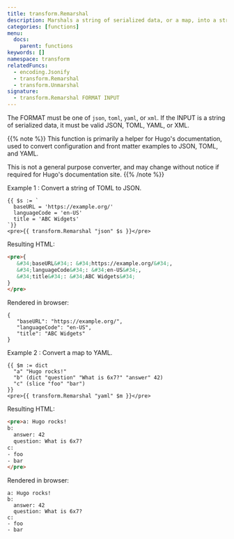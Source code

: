 ```yaml
---
title: transform.Remarshal
description: Marshals a string of serialized data, or a map, into a string of serialized data in the specified format.
categories: [functions]
menu:
  docs:
    parent: functions
keywords: []
namespace: transform
relatedFuncs:
  - encoding.Jsonify
  - transform.Remarshal
  - transform.Unmarshal
signature:
  - transform.Remarshal FORMAT INPUT
---
```


The FORMAT must be one of `json`, `toml`, `yaml`, or `xml`. If the INPUT is a string of serialized data, it must be valid JSON, TOML, YAML, or XML.

{{% note %}}
This function is primarily a helper for Hugo's documentation, used to convert configuration and front matter examples to JSON, TOML, and YAML.

This is not a general purpose converter, and may change without notice if required for Hugo's documentation site.
{{% /note %}}

Example 1
: Convert a string of TOML to JSON.

```go-html-template
{{ $s := `
  baseURL = 'https://example.org/'
  languageCode = 'en-US'
  title = 'ABC Widgets'
`}}
<pre>{{ transform.Remarshal "json" $s }}</pre>
```

Resulting HTML:

```html
<pre>{
   &#34;baseURL&#34;: &#34;https://example.org/&#34;,
   &#34;languageCode&#34;: &#34;en-US&#34;,
   &#34;title&#34;: &#34;ABC Widgets&#34;
}
</pre>
```

Rendered in browser:

```text
{
   "baseURL": "https://example.org/",
   "languageCode": "en-US",
   "title": "ABC Widgets"
}
```

Example 2
: Convert a map to YAML.

```go-html-template
{{ $m := dict
  "a" "Hugo rocks!"
  "b" (dict "question" "What is 6x7?" "answer" 42)
  "c" (slice "foo" "bar")
}}
<pre>{{ transform.Remarshal "yaml" $m }}</pre>
```

Resulting HTML:

```html
<pre>a: Hugo rocks!
b:
  answer: 42
  question: What is 6x7?
c:
- foo
- bar
</pre>
```

Rendered in browser:

```text
a: Hugo rocks!
b:
  answer: 42
  question: What is 6x7?
c:
- foo
- bar
```
